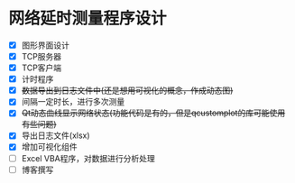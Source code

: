 # 网络延时测量程序设计
- [X] 图形界面设计
- [X] TCP服务器
- [X] TCP客户端
- [X] 计时程序
- [X] ~~数据导出到日志文件中(还是想用可视化的概念，作成动态图)~~
- [X] 间隔一定时长，进行多次测量
- [X] ~~Qt动态曲线显示网络状态(功能代码是有的，但是qcustomplot的库可能使用有些问题)~~
- [X] 导出日志文件(xlsx)
- [X] 增加可视化组件
- [ ] Excel VBA程序，对数据进行分析处理
- [ ] 博客撰写
